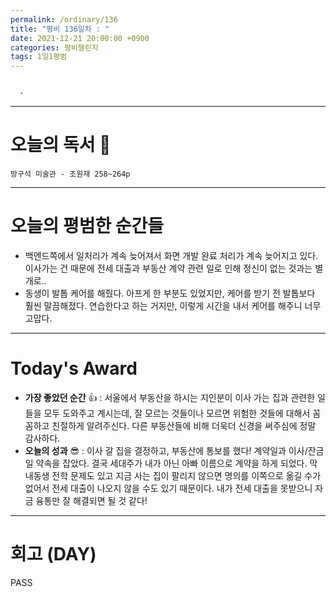 ```yaml
---
permalink: /ordinary/136
title: "평비 136일차 : "
date: 2021-12-21 20:00:00 +0900
categories: 평비챌린지
tags: 1일1평범
---
```

```

  - 
```

---
# 오늘의 독서 📕
`방구석 미술관 - 조원재 258~264p`  

---
# 오늘의 평범한 순간들
- 백엔드쪽에서 일처리가 계속 늦어져서 화면 개발 완료 처리가 계속 늦어지고 있다. 이사가는 건 때문에 전세 대출과 부동산 계약 관련 일로 인해 정신이 없는 것과는 별개로..
- 동생이 발톱 케어를 해줬다. 아프게 한 부분도 있었지만, 케어를 받기 전 발톱보다 훨씬 말끔해졌다. 연습한다고 하는 거지만, 이렇게 시간을 내서 케어를 해주니 너무 고맙다.

---
# Today's Award
- **가장 좋았던 순간** 👍 : 서울에서 부동산을 하시는 지인분이 이사 가는 집과 관련한 일들을 모두 도와주고 계시는데, 잘 모르는 것들이나 모르면 위험한 것들에 대해서 꼼꼼하고 친절하게 알려주신다. 다른 부동산들에 비해 더욱더 신경을 써주심에 정말 감사하다.
- **오늘의 성과** 😎 : 이사 갈 집을 결정하고, 부동산에 통보를 했다! 계약일과 이사/잔금일 약속을 잡았다. 결국 세대주가 내가 아닌 아빠 이름으로 계약을 하게 되었다. 막내동생 전학 문제도 있고 지금 사는 집이 팔리지 않으면 명의를 이쪽으로 옮길 수가 없어서 전세 대출이 나오지 않을 수도 있기 때문이다. 내가 전세 대출을 못받으니 자금 융통만 잘 해결되면 될 것 같다!
---
# 회고 (DAY)
PASS